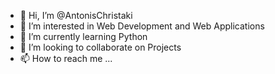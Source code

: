 - 👋 Hi, I’m @AntonisChristaki
- 👀 I’m interested in Web Development and Web Applications
- 🌱 I’m currently learning Python
- 💞️ I’m looking to collaborate on Projects
- 📫 How to reach me ...

<!---
AntonisChristaki/AntonisChristaki is a ✨ special ✨ repository because its `README.md` (this file) appears on your GitHub profile.
You can click the Preview link to take a look at your changes.
--->
